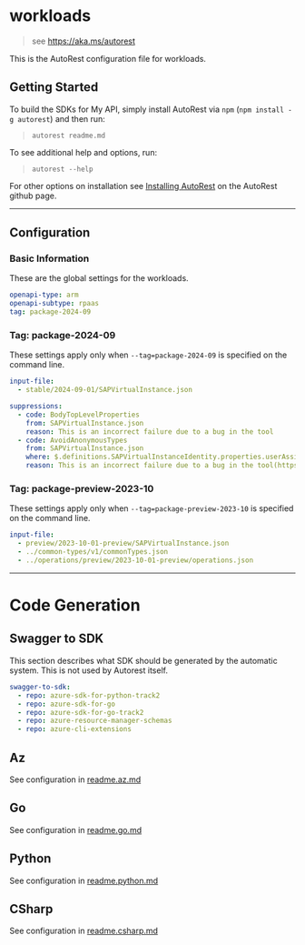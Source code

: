 # workloads

> see https://aka.ms/autorest

This is the AutoRest configuration file for workloads.

## Getting Started

To build the SDKs for My API, simply install AutoRest via `npm` (`npm install -g autorest`) and then run:

> `autorest readme.md`

To see additional help and options, run:

> `autorest --help`

For other options on installation see [Installing AutoRest](https://aka.ms/autorest/install) on the AutoRest github page.

---

## Configuration

### Basic Information

These are the global settings for the workloads.

``` yaml
openapi-type: arm
openapi-subtype: rpaas
tag: package-2024-09
```


### Tag: package-2024-09

These settings apply only when `--tag=package-2024-09` is specified on the command line.

``` yaml $(tag) == 'package-2024-09'
input-file:
  - stable/2024-09-01/SAPVirtualInstance.json

suppressions:
  - code: BodyTopLevelProperties
    from: SAPVirtualInstance.json
    reason: This is an incorrect failure due to a bug in the tool
  - code: AvoidAnonymousTypes
    from: SAPVirtualInstance.json
    where: $.definitions.SAPVirtualInstanceIdentity.properties.userAssignedIdentities.additionalProperties
    reason: This is an incorrect failure due to a bug in the tool(https://github.com/Azure/typespec-azure/issues/1163)
```

### Tag: package-preview-2023-10

These settings apply only when `--tag=package-preview-2023-10` is specified on the command line.

``` yaml $(tag) == 'package-preview-2023-10'
input-file:
  - preview/2023-10-01-preview/SAPVirtualInstance.json
  - ../common-types/v1/commonTypes.json
  - ../operations/preview/2023-10-01-preview/operations.json
```
---

# Code Generation

## Swagger to SDK

This section describes what SDK should be generated by the automatic system.
This is not used by Autorest itself.

``` yaml $(swagger-to-sdk)
swagger-to-sdk:
  - repo: azure-sdk-for-python-track2
  - repo: azure-sdk-for-go
  - repo: azure-sdk-for-go-track2
  - repo: azure-resource-manager-schemas
  - repo: azure-cli-extensions
```

## Az

See configuration in [readme.az.md](./readme.az.md)

## Go

See configuration in [readme.go.md](./readme.go.md)

## Python

See configuration in [readme.python.md](./readme.python.md)

## CSharp

See configuration in [readme.csharp.md](./readme.csharp.md)
